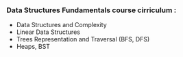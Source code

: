 ### Data Structures Fundamentals course cirriculum :

- Data Structures and Complexity
- Linear Data Structures
- Trees Representation and Traversal (BFS, DFS)
- Heaps, BST